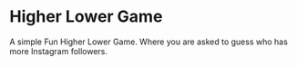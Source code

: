 # Higher Lower Game

A simple Fun Higher Lower Game. Where you are asked to guess who has more Instagram followers.
